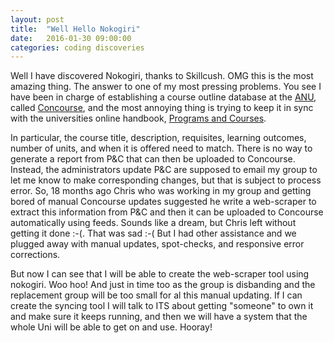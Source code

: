 ```yaml
---
layout: post
title:  "Well Hello Nokogiri"
date:   2016-01-30 09:00:00
categories: coding discoveries
---
```

Well I have discovered Nokogiri, thanks to Skillcush. OMG this is the most amazing thing. The answer to one of my most pressing problems. You see I have been in charge of establishing a course outline database at the [ANU][anu], called [Concourse][concourse], and the most annoying thing is trying to keep it in sync with the universities online handbook, [Programs and Courses][P&C].

[anu]: 			http://www.anu.edu.au/
[concourse]: 	https://anu.campusconcourse.com/search?search_performed=1&offset=0&sort_by=title&descend=false&plugin=item_report&report_format=html_tabular&selected_item_class=Syllabus&keyword=&advanced_performed=true&keyword_mode=all&title=&prefix=&number=&campus_id=3&school_id=-1&department_id=12&instructor=&session=&year=&credits=&delivery_method=&registration=_&template=_&timeframe=&audit_status=

[P&C]: 			http://programsandcourses.anu.edu.au/Search?Source=Catalogue&SearchText=&Search=&FiltersApplied=Courses&Careers%5B0%5D=&Careers%5B1%5D=&Careers%5B2%5D=&Careers%5B3%5D=&FilterByPrograms=false&FilterByCourses=true&FilterByMajors=false&FilterByMinors=false&FilterBySpecialisations=false&DegreeIdentifiers%5B0%5D=&DegreeIdentifiers%5B1%5D=&DegreeIdentifiers%5B2%5D=&Sessions%5B0%5D=&Sessions%5B1%5D=First+Semester&Sessions%5B2%5D=&Sessions%5B3%5D=&Sessions%5B4%5D=&Sessions%5B5%5D=&SelectedYear=2016&AtarMin=70.00&AtarMax=100.00&CollegeName=CAP

In particular, the course title, description, requisites, learning outcomes, number of units, and when it is offered need to match. There is no way to generate a report from P&C that can then be uploaded to Concourse. Instead, the administrators update P&C are supposed to email my group to let me know to make corresponding changes, but that is subject to process error. So, 18 months ago Chris who was working in my group and getting bored of manual Concourse updates suggested he write a web-scraper to extract this information from P&C and then it can be uploaded to Concourse automatically using feeds. Sounds like a dream, but Chris left without getting it done :-(. That was sad :-( But I had other assistance and we plugged away with manual updates, spot-checks, and responsive error corrections.

But now I can see that I will be able to create the web-scraper tool using nokogiri. Woo hoo! And just in time too as the group is disbanding and the replacement group will be too small for al this manual updating. If I can create the syncing tool I will talk to ITS about getting "someone" to own it and make sure it keeps running, and then we will have a system that the whole Uni will be able to get on and use. Hooray!



